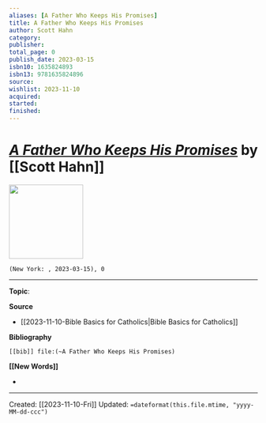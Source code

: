 ```yaml
---
aliases: [A Father Who Keeps His Promises]
title: A Father Who Keeps His Promises
author: Scott Hahn
category: 
publisher: 
total_page: 0
publish_date: 2023-03-15
isbn10: 1635824893
isbn13: 9781635824896
source: 
wishlist: 2023-11-10
acquired: 
started: 
finished: 
---
```

# *[A Father Who Keeps His Promises]()* by [[Scott Hahn]]

<img src="http://books.google.com/books/content?id=fl2YzwEACAAJ&printsec=frontcover&img=1&zoom=1&source=gbs_api" width=150>

`(New York: , 2023-03-15), 0`



--- 
**Topic**: 

**Source**
- [[2023-11-10-Bible Basics for Catholics|Bible Basics for Catholics]]

**Bibliography**

```query
[[bib]] file:(~A Father Who Keeps His Promises)
```
 

**[[New Words]]**

- 

---
Created: [[2023-11-10-Fri]]
Updated: `=dateformat(this.file.mtime, "yyyy-MM-dd-ccc")`
